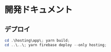 # 開発ドキュメント

## デプロイ

```ps1
cd .\hosting\app\; yarn build;
cd ..\..\; yarn firebase deploy --only hosting;
```
